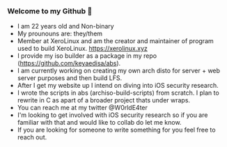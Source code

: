 ### Welcome to my Github 👋

- I am 22 years old and Non-binary
- My prounouns are: they/them
- Member at XeroLinux and am the creator and maintainer of program used to build XeroLinux. https://xerolinux.xyz
- I provide my iso builder as a package in my repo (https://github.com/keyaedisa/abs).
- I am currently working on creating my own arch disto for server + web server purposes and then build LFS.
- After I get my website up I intend on diving into iOS security research.
- I wrote the scripts in abs (archiso-build-scripts) from scratch. I plan to rewrite in C as apart of a broader project thats under wraps.
- You can reach me at my twitter @W0rldE4ter
- I'm looking to get involved with iOS security research so if you are familiar with that and would like to collab do let me know.
- If you are looking for someone to write something for you feel free to reach out.


<!--
**keyaedisa/keyaedisa** is a ✨ _special_ ✨ repository because its `README.md` (this file) appears on your GitHub profile.

Here are some ideas to get you started:

- 🔭 I’m currently working on ...
- 🌱 I’m currently learning ...
- 👯 I’m looking to collaborate on ...
- 🤔 I’m looking for help with ...
- 💬 Ask me about ...
- 📫 How to reach me: ...
- 😄 Pronouns: ...
- ⚡ Fun fact: ...
-->
